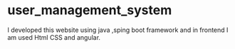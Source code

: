 # user_management_system
I developed this website using java ,sping boot framework and in frontend I am used Html CSS and angular.

